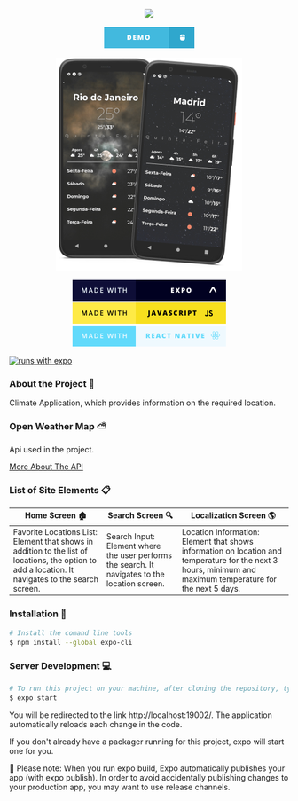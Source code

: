 <p align="center"> 
  <img src="https://github.com/aline-borges/blowy/blob/master/assets/images/readme-banner?raw=true">
</p>

<p align="center"> 
  <a href="https://snack.expo.io/@alineborges/bfc3d7">
    <img src="https://github.com/aline-borges/blowy/blob/master/assets/images/badges/demo.png">
  </a> 
</p>

<p align="center"> 
  <img src="https://github.com/aline-borges/blowy/blob/master/assets/images/blowy-screen.png">
</p>

<p align="center"> 
  <img src="https://github.com/aline-borges/blowy/blob/master/assets/images/badges/expo.png?raw=true">
  <img src="https://github.com/aline-borges/blowy/blob/master/assets/images/badges/javascript.png?raw=true">
  <img src="https://github.com/aline-borges/blowy/blob/master/assets/images/badges/reactNative.png">
</p>

[![runs with expo](https://img.shields.io/badge/Runs%20with%20Expo-4630EB.svg?style=flat-square&logo=EXPO&labelColor=f3f3f3&logoColor=000)](https://snack.expo.io/@alineborges/bfc3d7)

### About the Project :construction_worker:

Climate Application, which provides information on the required location.

### Open Weather Map :partly_sunny:
<p>Api used in the project. </p>
<a href="https://openweathermap.org/guide">
  More About The API
</a>

### List of Site Elements :clipboard:

| Home Screen 🏠 | Search Screen 🔍 | Localization Screen 🌎 |
| ------ | ------ | ------ |
| Favorite Locations List: Element that shows in addition to the list of locations, the option to add a location. It navigates to the search screen. | Search Input: Element where the user performs the search. It navigates to the location screen. | Location Information: Element that shows information on location and temperature for the next 3 hours, minimum and maximum temperature for the next 5 days.

### Installation :wrench:

```sh
# Install the comand line tools
$ npm install --global expo-cli
```

### Server Development :computer:

```sh
# To run this project on your machine, after cloning the repository, type expo start
$ expo start
```

 You will be redirected to the link http://localhost:19002/. The application automatically reloads each change in the code.

If you don't already have a packager running for this project, expo will start one for you.

:pushpin: Please note: When you run expo build, Expo automatically publishes your app (with expo publish). In order to avoid accidentally publishing changes to your production app, you may want to use release channels.